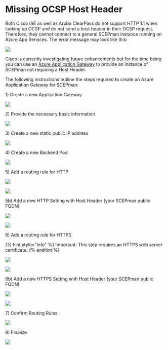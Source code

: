 # Missing OCSP Host Header

Both Cisco ISE as well as Aruba ClearPass do not support HTTP 1.1 when looking up OCSP and do not send a host header in their OCSP request. Therefore, they cannot connect to a general SCEPman instance running on Azure App Services. The error message may look like this:

![](../../.gitbook/assets/cisco-ocsp-error%20%281%29.jpg)

Cisco is currently investigating future enhancements but for the time being you can use an [Azure Application Gateway](https://azure.microsoft.com/en-us/services/application-gateway/) to provide an instance of SCEPman not requiring a Host Header.

The following instructions outline the steps required to create an Azure Application Gateway for SCEPman:

1\) Create a new Application Gateway

![](../../.gitbook/assets/screen-shot-2019-10-18-at-17.12.40%20%281%29.png)

2\) Provide the necessary basic information

![](../../.gitbook/assets/screen-shot-2019-10-18-at-17.13.55%20%281%29.png)

3\) Create a new static public IP address

![](../../.gitbook/assets/screen-shot-2019-10-18-at-17.14.19%20%281%29.png)

4\) Create a new Backend Pool

![](../../.gitbook/assets/screen-shot-2019-10-18-at-17.14.55%20%281%29.png)

5\) Add a routing rule for HTTP

![](../../.gitbook/assets/screen-shot-2019-10-18-at-17.15.36%20%281%29.png)

![](../../.gitbook/assets/screen-shot-2019-10-18-at-17.15.56%20%281%29.png)

5b\) Add a new HTTP Setting with Host Header \(your SCEPman public FQDN\)

![](../../.gitbook/assets/screen-shot-2019-10-18-at-17.16.21%20%281%29.png)

![](../../.gitbook/assets/screen-shot-2019-10-18-at-17.16.34%20%281%29.png)

6\) Add a routing rule for HTTPS

{% hint style="info" %}
Important: This step requires an HTTPS web server certificate.
{% endhint %}

![](../../.gitbook/assets/screen-shot-2019-10-18-at-17.17.34%20%281%29.png)

![](../../.gitbook/assets/screen-shot-2019-10-18-at-17.17.44%20%281%29.png)

6b\) Add a new HTTPS Setting with Host Header \(your SCEPman public FQDN\)

![](../../.gitbook/assets/screen-shot-2019-10-18-at-17.18.37%20%281%29.png)

![](../../.gitbook/assets/screen-shot-2019-10-18-at-17.18.47%20%281%29%20%281%29.png)

7\) Confirm Routing Rules

![](../../.gitbook/assets/screen-shot-2019-10-18-at-17.18.56%20%281%29.png)

8\) Finalize

![](../../.gitbook/assets/screen-shot-2019-10-18-at-17.19.13%20%281%29.png)

